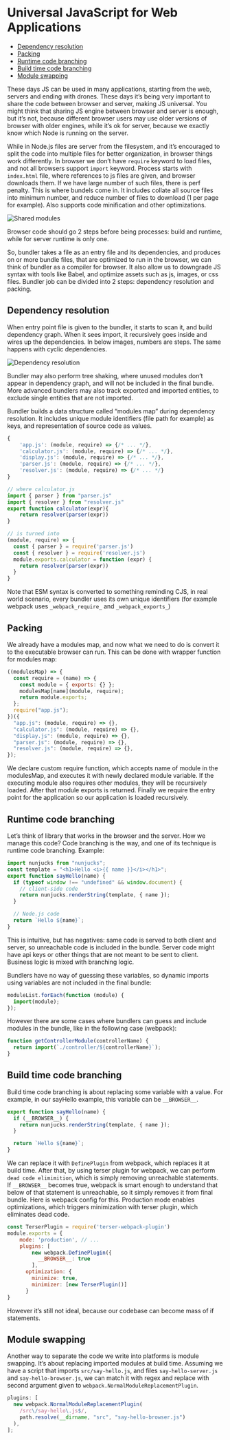 # Universal JavaScript for Web Applications

- [Dependency resolution](#dependency-resolution)
- [Packing](#packing)
- [Runtime code branching](#runtime-code-branching)
- [Build time code branching](#build-time-code-branching)
- [Module swapping](#module-swapping)

These days JS can be used in many applications, starting from the web, servers and ending with drones. These days it’s being very important to share the code between browser and server, making JS universal. You might think that sharing JS engine between browser and server is enough, but it’s not, because different browser users may use older versions of browser with older engines, while it’s ok for server, because we exactly know which Node is running on the server.

While in Node.js files are server from the filesystem, and it’s encouraged to split the code into multiple files for better organization, in browser things work differently. In browser we don’t have `require` keyword to load files, and not all browsers support `import` keyword. Process starts with `index.html` file, where references to js files are given, and browser downloads them. If we have large number of such files, there is perf penalty. This is where bundels come in. It includes collate all source files into minimum number, and reduce number of files to download (1 per page for example). Also supports code minification and other optimizations.

![Shared modules](./assets/shared-modules.png)

Browser code should go 2 steps before being processes: build and runtime, while for server runtime is only one.

So, bundler takes a file as an entry file and its dependencies, and produces on or more bundle files, that are optimized to run in the browser, we can think of bundler as a compiler for browser. It also allow us to downgrade JS syntax with tools like Babel, and optimize assets such as js, images, or css files. Bundler job can be divided into 2 steps: dependency resolution and packing.

## Dependency resolution

When entry point file is given to the bundler, it starts to scan it, and build dependency graph. When it sees import, it recursively goes inside and wires up the dependencies. In below images, numbers are steps. The same happens with cyclic dependencies.

![Dependency resolution](./assets/deps-resolution.png)

Bundler may also perform tree shaking, where unused modules don’t appear in dependency graph, and will not be included in the final bundle. More advanced bundlers may also track exported and imported entities, to exclude single entities that are not imported.

Bundler builds a data structure called “modules map” during dependency resolution. It includes unique module identifiers (file path for example) as keys, and representation of source code as values.

```jsx
{
	'app.js': (module, require) => {/* ... */},
	'calculator.js': (module, require) => {/* ... */},
	'display.js': (module, require) => {/* ... */},
	'parser.js': (module, require) => {/* ... */},
	'resolver.js': (module, require) => {/* ... */}
}

// where calculator.js
import { parser } from "parser.js"
import { resolver } from "resolver.js"
export function calculator(expr){
	return resolver(parser(expr))
}

// is turned into
(module, require) => {
  const { parser } = require('parser.js')
  const { resolver } = require('resolver.js')
  module.exports.calculator = function (expr) {
    return resolver(parser(expr))
  }
}
```

Note that ESM syntax is converted to something reminding CJS, in real world scenario, every bundler uses its own unique identifiers (for example webpack uses `_webpack_require_` and `_webpack_exports_`)

## Packing

We already have a modules map, and now what we need to do is convert it to the executable browser can run. This can be done with wrapper function for modules map:

```jsx
((modulesMap) => {
  const require = (name) => {
    const module = { exports: {} };
    modulesMap[name](module, require);
    return module.exports;
  };
  require("app.js");
})({
  "app.js": (module, require) => {},
  "calculator.js": (module, require) => {},
  "display.js": (module, require) => {},
  "parser.js": (module, require) => {},
  "resolver.js": (module, require) => {},
});
```

We declare custom require function, which accepts name of module in the modulesMap, and executes it with newly declared module variable. If the executing module also requires other modules, they will be recursively loaded. After that module exports is returned. Finally we require the entry point for the application so our application is loaded recursively.

## Runtime code branching

Let’s think of library that works in the browser and the server. How we manage this code? Code branching is the way, and one of its technique is runtime code branching. Example:

```jsx
import nunjucks from "nunjucks";
const template = "<h1>Hello <i>{{ name }}</i></h1>";
export function sayHello(name) {
  if (typeof window !== "undefined" && window.document) {
    // client-side code
    return nunjucks.renderString(template, { name });
  }

  // Node.js code
  return `Hello ${name}`;
}
```

This is intuitive, but has negatives: same code is served to both client and server, so unreachable code is included in the bundle. Server code might have api keys or other things that are not meant to be sent to client. Business logic is mixed with branching logic.

Bundlers have no way of guessing these variables, so dynamic imports using variables are not included in the final bundle:

```jsx
moduleList.forEach(function (module) {
  import(module);
});
```

However there are some cases where bundlers can guess and include modules in the bundle, like in the following case (webpack):

```jsx
function getControllerModule(controllerName) {
  return import(`./controller/${controllerName}`);
}
```

## Build time code branching

Build time code branching is about replacing some variable with a value. For example, in our sayHello example, this variable can be `__BROWSER__`.

```jsx
export function sayHello(name) {
  if (__BROWSER__) {
    return nunjucks.renderString(template, { name });
  }

  return `Hello ${name}`;
}
```

We can replace it with `DefinePlugin` from webpack, which replaces it at build time. After that, by using terser plugin for webpack, we can perform `dead code elimimition`, which is simply removing unreachable statements. If `__BROWSER__` becomes true, webpack is smart enough to understand that below of that statement is unreachable, so it simply removes it from final bundle. Here is webpack config for this. Production mode enables optimizations, which triggers minimization with terser plugin, which eliminates dead code.

```jsx
const TerserPlugin = require('terser-webpack-plugin')
module.exports = {
	mode: 'production', // ...
	plugins: [
	    new webpack.DefinePlugin({
	      __BROWSER__: true
		],
	  optimization: {
	    minimize: true,
	    minimizer: [new TerserPlugin()]
	  }
}
```

However it’s still not ideal, because our codebase can become mass of if statements.

## Module swapping

Another way to separate the code we write into platforms is module swapping. It’s about replacing imported modules at build time. Assuming we have a script that imports `src/say-hello.js`, and files `say-hello-server.js` and `say-hello-browser.js`, we can match it with regex and replace with second argument given to `webpack.NormalModuleReplacementPlugin`.

```jsx
plugins: [
  new webpack.NormalModuleReplacementPlugin(
    /src\/say-hello\.js$/,
    path.resolve(__dirname, "src", "say-hello-browser.js")
  ),
];
```
